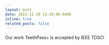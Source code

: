 ```yaml
---
layout: post
date: 2023-11-28 15:59:00-0400
inline: true
related_posts: false
---
```


Our work TeethPass+ is accepted by IEEE TDSC!
